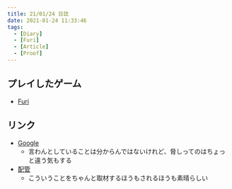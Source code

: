 ```yaml
---
title: 21/01/24 日誌
date: 2021-01-24 11:33:46
tags:
  - [Diary]
  - [Furi]
  - [Article]
  - [Proof]
---
```


## プレイしたゲーム
- [Furi](https://store.steampowered.com/app/423230/Furi/?l=japanese)

## リンク
- [Google](https://www.bbc.com/japanese/55761022)
  - 言わんとしていることは分からんではないけれど、脅しってのはちょっと違う気もする
- [配管](https://toyokeizai.net/articles/-/405149?page=3)
  - こういうことをちゃんと取材するほうもされるほうも素晴らしい